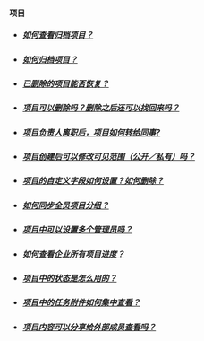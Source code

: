 #### 项目

* ##### [如何查看归档项目？ ](https://worktile.com/club/baike/d99976c8ad8343ffa008d4cd6c347fb6)

* ##### [如何归档项目？](https://worktile.com/club/baike/d50a216af93e4b5394d9711ffce6389c) 

* ##### [已删除的项目能否恢复？](https://worktile.com/club/baike/f60582ffb70045768099b8634b7e541e) 

* ##### [项目可以删除吗？删除之后还可以找回来吗？ ](https://worktile.com/club/baike/0f5cdd8aab414fd4aadeca4ecfcd28a2)

* ##### [项目负责人离职后，项目如何转给同事?](https://worktile.com/club/baike/8d456bb8e69b437083c4ce46f3509f44) 

* ##### [项目创建后可以修改可见范围（公开／私有）吗？ ](https://worktile.com/club/baike/f80414d45129461abe1464719553775a)

* ##### [项目的自定义字段如何设置？如何删除？](https://worktile.com/club/baike/fc852198e54a4b93b8f5468b7145b5fb)

* ##### [如何同步全员项目分组？ ](https://worktile.com/club/baike/2276c418bbb5498ba1336e57ae261d5f)

* ##### [项目中可以设置多个管理员吗？ ](https://worktile.com/club/baike/e7dbad8e086b4d3b9f0c725d26b3ed35)

* ##### [如何查看企业所有项目进度？](https://worktile.com/club/thread/9a8a897f3a354232a3fbfd04aa815576) 

* ##### [项目中的状态是怎么用的？](https://worktile.com/club/thread/a19c30dd4c194c05b780e2aeb92403ab) 

* ##### [项目中的任务附件如何集中查看？](https://worktile.com/club/baike/3a38885266df4c878106afc42769cf41) 

* ##### [项目内容可以分享给外部成员查看吗？ ](https://worktile.com/club/thread/f179f99932244cb4a80b31564ad7dc95)